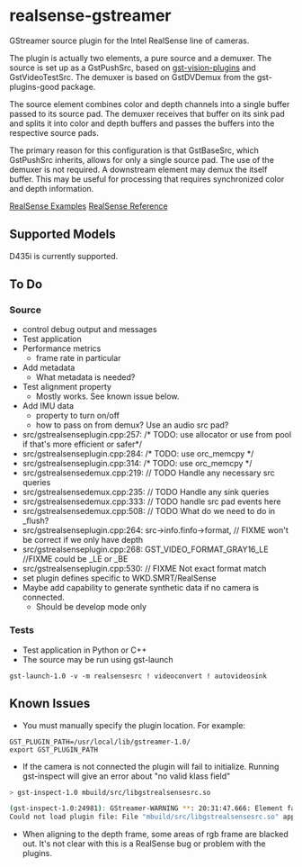 # realsense-gstreamer

GStreamer source plugin for the Intel RealSense line of cameras. 

The plugin is actually two elements, a pure source and a demuxer. The source is set up as a GstPushSrc, based on [gst-vision-plugins](https://github.com/joshdoe/gst-plugins-vision) and GstVideoTestSrc. The demuxer is based on GstDVDemux from the gst-plugins-good package. 

The source element combines color and depth channels into a single buffer passed to its source pad. The demuxer receives that buffer on its sink pad and splits it into color and depth buffers and passes the buffers into the respective source pads. 

The primary reason for this configuration is that GstBaseSrc, which GstPushSrc inherits, allows for only a single source pad. The use of the demuxer is not required. A downstream element may demux the itself buffer. This may be useful for processing that requires synchronized color and depth information.

[RealSense Examples](https://github.com/IntelRealSense/librealsense/tree/master/examples)
[RealSense Reference](https://dev.intelrealsense.com/docs/api-architecture)

## Supported Models
D435i is currently supported.

## To Do
### Source
- control debug output and messages
- Test application
- Performance metrics 
    - frame rate in particular
- Add metadata
    - What metadata is needed?
- Test alignment property
    - Mostly works. See known issue below.
- Add IMU data
    - property to turn on/off
    - how to pass on from demux? Use an audio src pad?
- src/gstrealsenseplugin.cpp:257:  /* TODO: use allocator or use from pool if that's more efficient or safer*/
- src/gstrealsenseplugin.cpp:284:      /* TODO: use orc_memcpy */
- src/gstrealsenseplugin.cpp:314:      /* TODO: use orc_memcpy */
- src/gstrealsensedemux.cpp:219:  // TODO Handle any necessary src queries
- src/gstrealsensedemux.cpp:235:  // TODO Handle any sink queries
- src/gstrealsensedemux.cpp:333:    // TODO handle src pad events here
- src/gstrealsensedemux.cpp:508:  // TODO What do we need to do in _flush?
- src/gstrealsenseplugin.cpp:264:    src->info.finfo->format, // FIXME won't be correct if we only have depth
- src/gstrealsenseplugin.cpp:268:    GST_VIDEO_FORMAT_GRAY16_LE //FIXME could be _LE or _BE
- src/gstrealsenseplugin.cpp:530:          // FIXME Not exact format match
- set plugin defines specific to WKD.SMRT/RealSense
- Maybe add capability to generate synthetic data if no camera is connected.
    - Should be develop mode only

### Tests
- Test application in Python or C++
- The source may be run using gst-launch
```
gst-launch-1.0 -v -m realsensesrc ! videoconvert ! autovideosink
```

## Known Issues
- You must manually specify the plugin location. For example:
```
GST_PLUGIN_PATH=/usr/local/lib/gstreamer-1.0/
export GST_PLUGIN_PATH
```
- If the camera is not connected the plugin will fail to initialize. Running gst-inspect will give an error about "no valid klass field"

```bash
> gst-inspect-1.0 mbuild/src/libgstrealsensesrc.so

(gst-inspect-1.0:24981): GStreamer-WARNING **: 20:31:47.666: Element factory metadata for 'realsensesrc' has no valid klass field
Could not load plugin file: File "mbuild/src/libgstrealsensesrc.so" appears to be a GStreamer plugin, but it failed to initialize
```
- When aligning to the depth frame, some areas of rgb frame are blacked out. It's not clear with this is a RealSense bug or problem with the plugins. 